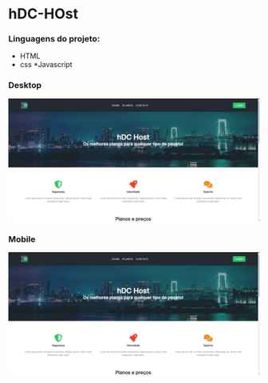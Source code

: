 # hDC-HOst

### Linguagens do projeto:

* HTML
* css 
*Javascript

### Desktop

![desktop](img/Screenshot%20(30).png)

### Mobile


![mobile](img/Screenshot%20(30).png)